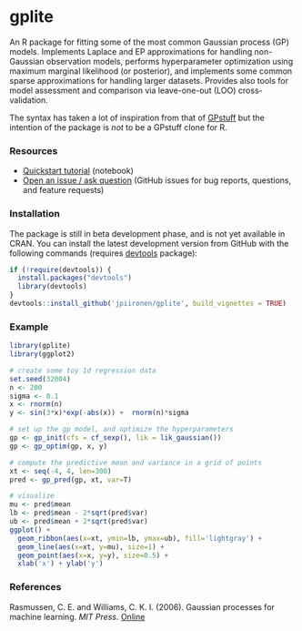 

# gplite


An R package for fitting some of the most common Gaussian process (GP) models. Implements Laplace and EP approximations for handling non-Gaussian observation models, performs hyperparameter optimization using maximum marginal likelihood (or posterior), and implements some common sparse approximations for handling larger datasets. Provides also tools for model assessment and comparison via leave-one-out (LOO) cross-validation.

The syntax has taken a lot of inspiration from that of [GPstuff](https://github.com/gpstuff-dev/gpstuff) but the intention of the package is *not* to be a GPstuff clone for R.


### Resources

* [Quickstart tutorial](http://jpiironen.github.io/material/gplite/quickstart.html) (notebook)
* [Open an issue / ask question](https://github.com/jpiironen/gplite/issues) (GitHub issues for bug reports, questions, and feature requests)


### Installation

The package is still in beta development phase, and is not yet available in CRAN. You can install the latest development version from GitHub with the following commands (requires [devtools](https://github.com/r-lib/devtools) package):

```r
if (!require(devtools)) {
  install.packages("devtools")
  library(devtools)
}
devtools::install_github('jpiironen/gplite', build_vignettes = TRUE)
```
    
### Example

```R
library(gplite)
library(ggplot2)

# create some toy 1d regression data
set.seed(32004)
n <- 200
sigma <- 0.1
x <- rnorm(n)
y <- sin(3*x)*exp(-abs(x)) +  rnorm(n)*sigma 

# set up the gp model, and optimize the hyperparameters
gp <- gp_init(cfs = cf_sexp(), lik = lik_gaussian())
gp <- gp_optim(gp, x, y)

# compute the predictive mean and variance in a grid of points
xt <- seq(-4, 4, len=300)
pred <- gp_pred(gp, xt, var=T)

# visualize
mu <- pred$mean
lb <- pred$mean - 2*sqrt(pred$var)
ub <- pred$mean + 2*sqrt(pred$var)
ggplot() + 
  geom_ribbon(aes(x=xt, ymin=lb, ymax=ub), fill='lightgray') +
  geom_line(aes(x=xt, y=mu), size=1) +
  geom_point(aes(x=x, y=y), size=0.5) +
  xlab('x') + ylab('y')
```


### References

Rasmussen, C. E. and Williams, C. K. I. (2006). Gaussian processes for machine learning. *MIT Press*. [Online](http://www.gaussianprocess.org/gpml/)



  [quickstart-vignette]: https://htmlpreview.github.io/?https://github.com/jpiironen/gplite/blob/master/vignettes/quickstart.html

